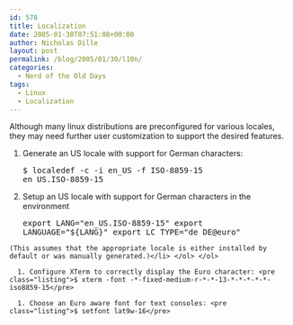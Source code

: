 ```yaml
---
id: 578
title: Localization
date: 2005-01-30T07:51:08+00:00
author: Nicholas Dille
layout: post
permalink: /blog/2005/01/30/l10n/
categories:
  - Nerd of the Old Days
tags:
  - Linux
  - Localization
---
```

Although many linux distributions are preconfigured for various locales, they may need further user customization to support the desired features.

<!--more-->

  1. Generate an US locale with support for German characters: <pre class="listing">$ localedef -c -i en_US -f ISO-8859-15 en_US.ISO-8859-15</pre>

  1. Setup an US locale with support for German characters in the environment <pre class="listing">export LANG="en_US.ISO-8859-15" 
export LANGUAGE="${LANG}" 
export LC_TYPE="de_DE@euro"</pre>
    
    (This assumes that the appropriate locale is either installed by default or was manually generated.)</li> </ol> </ol> 
    
      1. Configure XTerm to correctly display the Euro character: <pre class="listing">$ xterm -font -*-fixed-medium-r-*-*-13-*-*-*-*-*-iso8859-15</pre>
    
      1. Choose an Euro aware font for text consoles: <pre class="listing">$ setfont lat9w-16</pre>
